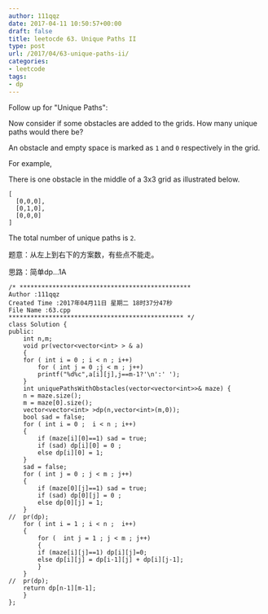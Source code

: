 ```yaml
---
author: 111qqz
date: 2017-04-11 10:50:57+00:00
draft: false
title: leetocde 63. Unique Paths II
type: post
url: /2017/04/63-unique-paths-ii/
categories:
- leetcode
tags:
- dp
---
```


Follow up for "Unique Paths":

Now consider if some obstacles are added to the grids. How many unique paths would there be?

An obstacle and empty space is marked as `1` and `0` respectively in the grid.

For example,

There is one obstacle in the middle of a 3x3 grid as illustrated below.

    
    [
      [0,0,0],
      [0,1,0],
      [0,0,0]
    ]
    


The total number of unique paths is `2`.



题意：从左上到右下的方案数，有些点不能走。

思路：简单dp...1A

    
    /* ***********************************************
    Author :111qqz
    Created Time :2017年04月11日 星期二 18时37分47秒
    File Name :63.cpp
    ************************************************ */
    class Solution {
    public:
        int n,m;
        void pr(vector<vector<int> > & a)
        {
    	for ( int i = 0 ; i < n ; i++)
    	    for ( int j = 0 ;j < m ; j++) 
    		printf("%d%c",a[i][j],j==m-1?'\n':' ');
        }
        int uniquePathsWithObstacles(vector<vector<int>>& maze) {
    	n = maze.size();
    	m = maze[0].size();
    	vector<vector<int> >dp(n,vector<int>(m,0));
    	bool sad = false;
    	for ( int i = 0 ;  i < n ; i++)
    	{
    	    if (maze[i][0]==1) sad = true;
    	    if (sad) dp[i][0] = 0 ;
    	    else dp[i][0] = 1;
    	}
    	sad = false;
    	for ( int j = 0 ; j < m ; j++)
    	{
    	    if (maze[0][j]==1) sad = true;
    	    if (sad) dp[0][j] = 0 ;
    	    else dp[0][j] = 1;
    	}
    //	pr(dp);
    	for ( int i = 1 ; i < n ;  i++)
    	{
    	    for (  int j = 1 ; j < m ; j++)
    	    {
    		if (maze[i][j]==1) dp[i][j]=0;
    		else dp[i][j] = dp[i-1][j] + dp[i][j-1];
    	    }
    	}
    //	pr(dp);
    	return dp[n-1][m-1];
        }
    };
    



